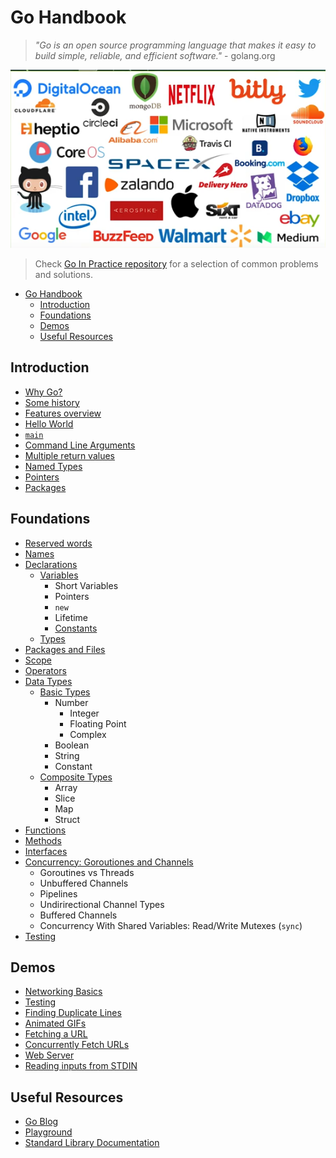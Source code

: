 # Go Handbook

> *"Go is an open source programming language that makes it easy to build simple, reliable, and efficient software."* - golang.org

![](2021-11-02-19-43-23.png)

> Check [Go In Practice repository](https://github.com/herrera-ignacio/go-in-practice) for a selection of common problems and solutions.

- [Go Handbook](#go-handbook)
  - [Introduction](#introduction)
  - [Foundations](#foundations)
  - [Demos](#demos)
  - [Useful Resources](#useful-resources)

## Introduction

* [Why Go?](intro/why)
* [Some history](intro/history)
* [Features overview](intro/features)
* [Hello World](intro/hello)
* [`main`](intro/main)
* [Command Line Arguments](demos/intro/args)
* [Multiple return values](demos/intros/multiple-return)
* [Named Types](intro/named-types)
* [Pointers](intro/pointers)
* [Packages](intro/packages)

## Foundations

* [Reserved words](foundations/keywords)
* [Names](foundations/names)
* [Declarations](foundations/declarations)
  * [Variables](foundations/declarations/variables)
    * Short Variables
    * Pointers
    * `new`
    * Lifetime
    * [Constants](foundations/declarations/constants)
  * [Types](foundations/declarations/types)
* [Packages and Files](foundations/packages)
* [Scope](foundations/scope)
* [Operators](foundations/operators)
* [Data Types](foundations/data-types)
  * [Basic Types](foundations/data-types/basic)
    * Number
      * Integer
      * Floating Point
      * Complex
    * Boolean
    * String
    * Constant
  * [Composite Types](foundations/data-types/composite)
    * Array
    * Slice
    * Map
    * Struct
* [Functions](foundations/functions)
* [Methods](foundations/methods)
* [Interfaces](foundations/interfaces)
* [Concurrency: Goroutiones and Channels](foundations/concurrency)
  * Goroutines vs Threads
  * Unbuffered Channels
  * Pipelines
  * Undirirectional Channel Types
  * Buffered Channels
  * Concurrency With Shared Variables: Read/Write Mutexes (`sync`)
* [Testing](foundations/testing)

## Demos 

* [Networking Basics](demos/intro/networking)
* [Testing](demos/intro/testing)
* [Finding Duplicate Lines](demos/intro/finding-duplicate-lines)
* [Animated GIFs](demos/intro/gifs)
* [Fetching a URL](demos/intro/fetching-url)
* [Concurrently Fetch URLs](demos/intro/concurrent-fetch)
* [Web Server](demos/intro/web-server)
* [Reading inputs from STDIN](demos/intro/reading-inputs.go)

## Useful Resources

* [Go Blog](https://blog.golang.org/)
* [Playground](https://play.golang.org)
* [Standard Library Documentation](https://golang.org/pkg)
